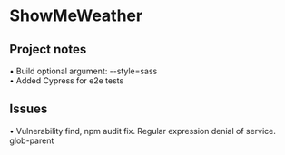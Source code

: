# ShowMeWeather

## Project notes
• Build optional argument: --style=sass<br>
• Added Cypress for e2e tests

## Issues
• Vulnerability find, npm audit fix. Regular expression denial of service. glob-parent
